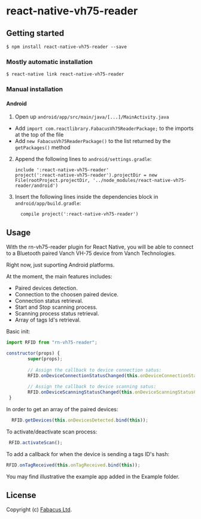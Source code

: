 
# react-native-vh75-reader

## Getting started

`$ npm install react-native-vh75-reader --save`

### Mostly automatic installation

`$ react-native link react-native-vh75-reader`

### Manual installation



#### Android

1. Open up `android/app/src/main/java/[...]/MainActivity.java`
  - Add `import com.reactlibrary.FabacusVh75ReaderPackage;` to the imports at the top of the file
  - Add `new FabacusVh75ReaderPackage()` to the list returned by the `getPackages()` method
2. Append the following lines to `android/settings.gradle`:
  	```
  	include ':react-native-vh75-reader'
  	project(':react-native-vh75-reader').projectDir = new File(rootProject.projectDir, '../node_modules/react-native-vh75-reader/android')
  	```
3. Insert the following lines inside the dependencies block in `android/app/build.gradle`:
  	```
      compile project(':react-native-vh75-reader')
  	```



## Usage
With the rn-vh75-reader plugin for React Native, you will be able to connect to a Bluetooth paired Vanch VH-75 device from Vanch Technologies.

Right now, just suporting Android platforms.

At the moment, the main features includes: 

- Paired devices detection.
- Connection to the choosen paired device.
- Connection status retrieval.
- Start and Stop scanning process.
- Scanning process status retrieval.
- Array of tags Id's retrieval.

Basic init:
```javascript
import RFID from "rn-vh75-reader";

constructor(props) {
        super(props);
        
        // Assign the callback to device connection satus:
        RFID.onDeviceConnectionStatusChanged(this.onDeviceConnectionStatusChanged.bind(this));
        
        // Assign the callback to device scanning satus:
        RFID.onDeviceScanningStatusChanged(this.onDeviceScanningStatusChanged.bind(this));
 }

```
In order to get an array of the paired devices:
```javascript
  RFID.getDevices(this.onDevicesDetected.bind(this));
```
 
To activate/deactivate scan process:
```javascript
 RFID.activateScan();
```
 
To add a callback for when the device is sending a tags ID's hash:
```javascript
RFID.onTagReceived(this.onTagReceived.bind(this));
```

You may find illustrative the example app added in the Example folder.


## License

Copyright (c) [Fabacus Ltd](https://fabacus.com).


